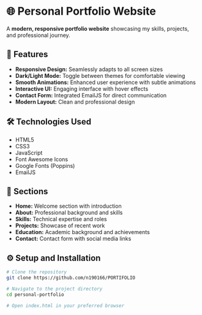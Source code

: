 # 🌐 Personal Portfolio Website

A **modern, responsive portfolio website** showcasing my skills, projects, and professional journey.

## 🌟 Features

- **Responsive Design:** Seamlessly adapts to all screen sizes
- **Dark/Light Mode:** Toggle between themes for comfortable viewing
- **Smooth Animations:** Enhanced user experience with subtle animations
- **Interactive UI:** Engaging interface with hover effects
- **Contact Form:** Integrated EmailJS for direct communication
- **Modern Layout:** Clean and professional design

## 🛠️ Technologies Used

- HTML5  
- CSS3  
- JavaScript  
- Font Awesome Icons  
- Google Fonts (Poppins)  
- EmailJS

## 📱 Sections

- **Home:** Welcome section with introduction  
- **About:** Professional background and skills  
- **Skills:** Technical expertise and roles  
- **Projects:** Showcase of recent work  
- **Education:** Academic background and achievements  
- **Contact:** Contact form with social media links

## ⚙️ Setup and Installation

```bash
# Clone the repository
git clone https://github.com/n190166/PORTIFOLIO

# Navigate to the project directory
cd personal-portfolio

# Open index.html in your preferred browser
